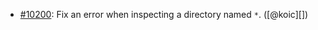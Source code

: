 * [#10200](https://github.com/rubocop/rubocop/issues/10200): Fix an error when inspecting a directory named `*`. ([@koic][])
